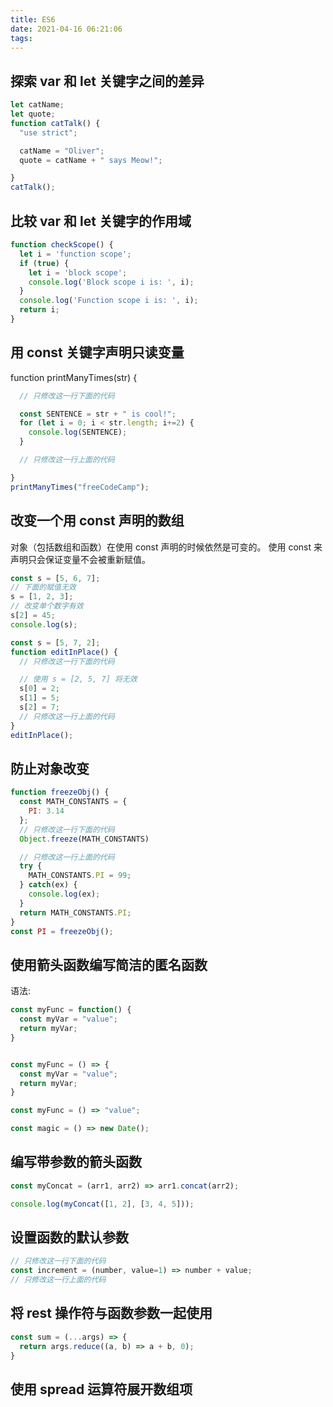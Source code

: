 ```yaml
---
title: ES6
date: 2021-04-16 06:21:06
tags:
---
```

## 探索 var 和 let 关键字之间的差异

```Javascript
let catName;
let quote;
function catTalk() {
  "use strict";

  catName = "Oliver";
  quote = catName + " says Meow!";

}
catTalk();
```

## 比较 var 和 let 关键字的作用域

```Javascript
function checkScope() {
  let i = 'function scope';
  if (true) {
    let i = 'block scope';
    console.log('Block scope i is: ', i);
  }
  console.log('Function scope i is: ', i);
  return i;
}
```

## 用 const 关键字声明只读变量

function printManyTimes(str) {

```Javascript
  // 只修改这一行下面的代码

  const SENTENCE = str + " is cool!";
  for (let i = 0; i < str.length; i+=2) {
    console.log(SENTENCE);
  }

  // 只修改这一行上面的代码

}
printManyTimes("freeCodeCamp");
```

## 改变一个用 const 声明的数组

对象（包括数组和函数）在使用 const 声明的时候依然是可变的。 使用 const 来声明只会保证变量不会被重新赋值。

```Javascript
const s = [5, 6, 7];
// 下面的赋值无效
s = [1, 2, 3];
// 改变单个数字有效
s[2] = 45;
console.log(s);
```

```Javascript
const s = [5, 7, 2];
function editInPlace() {
  // 只修改这一行下面的代码

  // 使用 s = [2, 5, 7] 将无效
  s[0] = 2;
  s[1] = 5;
  s[2] = 7;
  // 只修改这一行上面的代码
}
editInPlace();
```

## 防止对象改变

```Javascript
function freezeObj() {
  const MATH_CONSTANTS = {
    PI: 3.14
  };
  // 只修改这一行下面的代码
  Object.freeze(MATH_CONSTANTS)

  // 只修改这一行上面的代码
  try {
    MATH_CONSTANTS.PI = 99;
  } catch(ex) {
    console.log(ex);
  }
  return MATH_CONSTANTS.PI;
}
const PI = freezeObj();
```

## 使用箭头函数编写简洁的匿名函数

语法:

```Javascript
const myFunc = function() {
  const myVar = "value";
  return myVar;
}
```

```Javascript

const myFunc = () => {
  const myVar = "value";
  return myVar;
}
```

```Javascript
const myFunc = () => "value";
```

```Javascript
const magic = () => new Date();
```

## 编写带参数的箭头函数

```Javascript
const myConcat = (arr1, arr2) => arr1.concat(arr2);

console.log(myConcat([1, 2], [3, 4, 5]));
```

## 设置函数的默认参数

```Javascript
// 只修改这一行下面的代码
const increment = (number, value=1) => number + value;
// 只修改这一行上面的代码
```

## 将 rest 操作符与函数参数一起使用

```Javascript
const sum = (...args) => {
  return args.reduce((a, b) => a + b, 0);
}
```

## 使用 spread 运算符展开数组项

